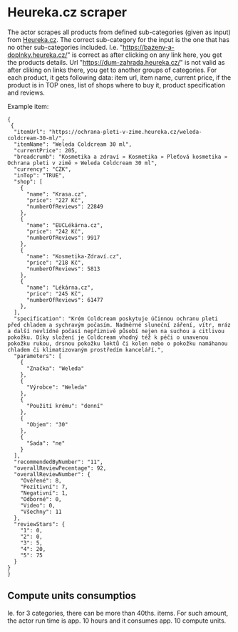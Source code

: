 # Heureka.cz scraper

The actor scrapes all products from defined sub-categories (given as input) from [Heureka.cz](https://www.heureka.cz/).
The correct sub-category for the input is the one that has no other sub-categories included. I.e. "https://bazeny-a-doplnky.heureka.cz/" is correct as after clicking on any link here, you get the products details. Url "https://dum-zahrada.heureka.cz/" is not valid as after cliking on links there, you get to another groups of categories.
For each product, it gets following data: item url, item name, current price, if the product is in TOP ones, list of shops where to buy it, product specification and reviews. 

Example item:
``` 
{
 {
  "itemUrl": "https://ochrana-pleti-v-zime.heureka.cz/weleda-coldcream-30-ml/",
  "itemName": "Weleda Coldcream 30 ml",
  "currentPrice": 205,
  "breadcrumb": "Kosmetika a zdraví » Kosmetika » Pleťová kosmetika » Ochrana pleti v zimě » Weleda Coldcream 30 ml",
  "currency": "CZK",
  "inTop": "TRUE",
  "shop": [
    {
      "name": "Krasa.cz",
      "price": "227 Kč",
      "numberOfReviews": 22849
    },
    {
      "name": "EUCLékárna.cz",
      "price": "242 Kč",
      "numberOfReviews": 9917
    },
    {
      "name": "Kosmetika-Zdraví.cz",
      "price": "218 Kč",
      "numberOfReviews": 5813
    },
    {
      "name": "Lékárna.cz",
      "price": "245 Kč",
      "numberOfReviews": 61477
    },
  ],
  "specification": "Krém Coldcream poskytuje účinnou ochranu pleti před chladem a sychravým počasím. Nadměrné sluneční záření, vítr, mráz a další nevlídné počasí nepříznivě působí nejen na suchou a citlivou pokožku. Díky složení je Coldcream vhodný též k péči o unavenou pokožku rukou, drsnou pokožku loktů či kolen nebo o pokožku namáhanou chladem či klimatizovaným prostředím kanceláří.",
  "parameters": [
    {
      "Značka": "Weleda"
    },
    {
      "Výrobce": "Weleda"
    },
    {
      "Použití krému": "denní"
    },
    {
      "Objem": "30"
    },
    {
      "Sada": "ne"
    }
  ],
  "recommendedByNumber": "11",
  "overallReviewPecentage": 92,
  "overallReviewNumber": {
    "Ověřené": 8,
    "Pozitivní": 7,
    "Negativní": 1,
    "Odborné": 0,
    "Video": 0,
    "Všechny": 11
  },
  "reviewStars": {
    "1": 0,
    "2": 0,
    "3": 5,
    "4": 20,
    "5": 75
  }
}
}
```

## Compute units consumptios
Ie. for 3 categories, there can be more than 40ths. items. For such amount, the actor run time is app. 10 hours and it consumes app. 10 compute units.
